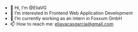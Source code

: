 - 👋 Hi, I’m @EliaVG
- 👀 I’m interested in Frontend Web Application Development
- 🌱 I’m currently working as an intern in Foxxum GmbH
- 📫 How to reach me: eliavacasgarcia@gmail.com
